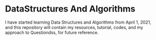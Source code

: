 # DataStructures And Algorithms

I have started learning Data Structures and Algorithms from April 1, 2021, and this repository will contain my resources, tutorial, codes, and my approach to Questiondss, for future reference.
